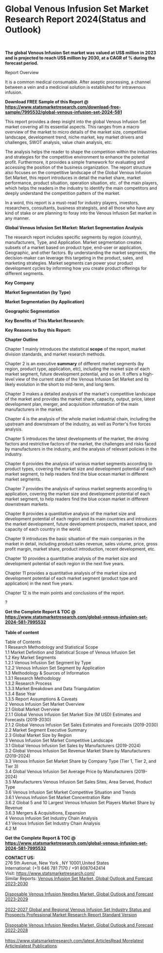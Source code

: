 <h1>Global Venous Infusion Set Market Research Report 2024(Status and Outlook)</h1><br/><p><strong>The global Venous Infusion Set market was valued at US$ million in 2023 and is projected to reach US$ million by 2030, at a <strong>CAGR</strong> of % during the forecast period.</strong></p><p>Report Overview</p><p>It is a common medical consumable. After aseptic processing, a channel between a vein and a medicinal solution is established for intravenous infusion.</p><p><strong>Download FREE Sample of this Report @ <a href="https://www.statsmarketresearch.com/download-free-sample/7995532/global-venous-infusion-set-2024-581">https://www.statsmarketresearch.com/download-free-sample/7995532/global-venous-infusion-set-2024-581</a></strong></p><p>This report provides a deep insight into the global Venous Infusion Set market covering all its essential aspects. This ranges from a macro overview of the market to micro details of the market size, competitive landscape, development trend, niche market, key market drivers and challenges, SWOT analysis, value chain analysis, etc.</p><p>The analysis helps the reader to shape the competition within the industries and strategies for the competitive environment to enhance the potential profit. Furthermore, it provides a simple framework for evaluating and accessing the position of the business organization. The report structure also focuses on the competitive landscape of the Global Venous Infusion Set Market, this report introduces in detail the market share, market performance, product situation, operation situation, etc. of the main players, which helps the readers in the industry to identify the main competitors and deeply understand the competition pattern of the market.</p><p>In a word, this report is a must-read for industry players, investors, researchers, consultants, business strategists, and all those who have any kind of stake or are planning to foray into the Venous Infusion Set market in any manner.</p><p><strong>Global Venous Infusion Set Market: Market Segmentation Analysis</strong></p><p>The research report includes specific segments by region (country), manufacturers, Type, and Application. Market segmentation creates subsets of a market based on product type, end-user or application, Geographic, and other factors. By understanding the market segments, the decision-maker can leverage this targeting in the product, sales, and marketing strategies. Market segments can power your product development cycles by informing how you create product offerings for different segments.</p><p><strong>Key Company</strong></p><p><strong>Market Segmentation (by Type)</strong></p><p><strong>Market Segmentation (<strong>by Application</strong>)</strong></p><p><strong>Geographic Segmentation</strong></p><p><strong>Key Benefits of This Market Research:</strong></p><p><strong>Key <strong>Reasons to Buy</strong> this Report:</strong></p><p><strong>Chapter Outline</strong></p><p>Chapter 1 mainly introduces the statistical <strong>scope</strong> of the report, market division standards, and market research methods.</p><p>Chapter 2 is an executive <strong>summary</strong> of different market segments (by region, product type, application, etc), including the market size of each market segment, future development potential, and so on. It offers a high-level view of the current state of the Venous Infusion Set Market and its likely evolution in the short to mid-term, and long term.</p><p>Chapter 3 makes a detailed analysis of the market's competitive landscape of the market and provides the market share, capacity, output, price, latest development plan, merger, and acquisition information of the main manufacturers in the market.</p><p>Chapter 4 is the analysis of the whole market industrial chain, including the upstream and downstream of the industry, as well as Porter's five forces analysis.</p><p>Chapter 5 introduces the latest developments of the market, the driving factors and restrictive factors of the market, the challenges and risks faced by manufacturers in the industry, and the analysis of relevant policies in the industry.</p><p>Chapter 6 provides the analysis of various market segments according to product types, covering the market size and development potential of each market segment, to help readers find the blue ocean market in different market segments.</p><p>Chapter 7 provides the analysis of various market segments according to application, covering the market size and development potential of each market segment, to help readers find the blue ocean market in different downstream markets.</p><p>Chapter 8 provides a quantitative analysis of the market size and development potential of each region and its main countries and introduces the market development, future development prospects, market space, and capacity of each country in the world.</p><p>Chapter 9 introduces the basic situation of the main companies in the market in detail, including product sales revenue, sales volume, price, gross profit margin, market share, product introduction, recent development, etc.</p><p>Chapter 10 provides a quantitative analysis of the market size and development potential of each region in the next five years.</p><p>Chapter 11 provides a quantitative analysis of the market size and development potential of each market segment (product type and application) in the next five years.</p><p>Chapter 12 is the main points and conclusions of the report.</p><p>? </p><div><b>Get the Complete Report & TOC @ <a href="https://www.statsmarketresearch.com/global-venous-infusion-set-2024-581-7995532">https://www.statsmarketresearch.com/global-venous-infusion-set-2024-581-7995532</a></b></div><br><b>Table of content</b><p>Table of Contents<br />1 Research Methodology and Statistical Scope<br />1.1 Market Definition and Statistical Scope of Venous Infusion Set<br />1.2 Key Market Segments<br />1.2.1 Venous Infusion Set Segment by Type<br />1.2.2 Venous Infusion Set Segment by Application<br />1.3 Methodology & Sources of Information<br />1.3.1 Research Methodology<br />1.3.2 Research Process<br />1.3.3 Market Breakdown and Data Triangulation<br />1.3.4 Base Year<br />1.3.5 Report Assumptions & Caveats<br />2 Venous Infusion Set Market Overview<br />2.1 Global Market Overview<br />2.1.1 Global Venous Infusion Set Market Size (M USD) Estimates and Forecasts (2019-2030)<br />2.1.2 Global Venous Infusion Set Sales Estimates and Forecasts (2019-2030)<br />2.2 Market Segment Executive Summary<br />2.3 Global Market Size by Region<br />3 Venous Infusion Set Market Competitive Landscape<br />3.1 Global Venous Infusion Set Sales by Manufacturers (2019-2024)<br />3.2 Global Venous Infusion Set Revenue Market Share by Manufacturers (2019-2024)<br />3.3 Venous Infusion Set Market Share by Company Type (Tier 1, Tier 2, and Tier 3)<br />3.4 Global Venous Infusion Set Average Price by Manufacturers (2019-2024)<br />3.5 Manufacturers Venous Infusion Set Sales Sites, Area Served, Product Type<br />3.6 Venous Infusion Set Market Competitive Situation and Trends<br />3.6.1 Venous Infusion Set Market Concentration Rate<br />3.6.2 Global 5 and 10 Largest Venous Infusion Set Players Market Share by Revenue<br />3.6.3 Mergers & Acquisitions, Expansion<br />4 Venous Infusion Set Industry Chain Analysis<br />4.1 Venous Infusion Set Industry Chain Analysis<br />4.2 M<br><div><b>Get the Complete Report & TOC @ <a href="https://www.statsmarketresearch.com/global-venous-infusion-set-2024-581-7995532">https://www.statsmarketresearch.com/global-venous-infusion-set-2024-581-7995532</a></b></div></p> <b>CONTACT US:</b><br>276 5th Avenue, New York , NY 10001,United States<br>International: (+1) 646 781 7170 / +91 8087042414<br>Visit: <a href="https://www.statsmarketresearch.com/">https://www.statsmarketresearch.com/</a><br>Similar Reports: <a href="https://www.statsmarketresearch.com/global-venous-infusion-set-2024-581-7995532">Venous Infusion Set Market, Global Outlook and Forecast 2023-2030</a><br/><br/><a href="https://www.statsmarketresearch.com/global-venous-infusion-set-2024-581-7995532">Disposable Venous Infusion Needles Market, Global Outlook and Forecast 2023-2029</a><br/><br/><a href="https://www.statsmarketresearch.com/global-venous-infusion-set-2024-581-7995532">2022-2027 Global and Regional Venous Infusion Set Industry Status and Prospects Professional Market Research Report Standard Version</a><br/><br/><a href="https://www.statsmarketresearch.com/global-venous-infusion-set-2024-581-7995532">Disposable Venous Infusion Needles Market, Global Outlook and Forecast 2022-2028</a><br/><br/><a href="https://gyeongbokgung.com">https://www.statsmarketresearch.com/</a><a href="https://hallyeomaritime.com">latest Articles</a><a href="https://jingwansa.com">Read More</a><a href=https://nguoiviet.jp/">latest Articles</a><a href="https://www.intelmarketresearch.com/">latest Publications</a>